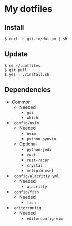 # My dotfiles
## Install
```shell
$ curl -L git.io/dot-pm | sh
```
## Update
```shell
$ cd ~/.dotfiles
$ git pull
$ yes | ./install.sh
```
## Dependencies
- Common
    - Needed
        - `git`
        - `which`
- `.config/nvim`
    - Needed
        - `nvim`
        - `python-pynvim`
    - Optional
        - `python-jedi`
        - `rust`
        - `rust-racer`
        - `crystal`
        - `xclip` or `xsel`
- `.config/alacritty.yml`
    - Needed
        - `alacritty`
- `.config/fish`
    - Needed
        - `fish`
- `.editorconfig`
    - Needed
        - `editorconfig-vim`
